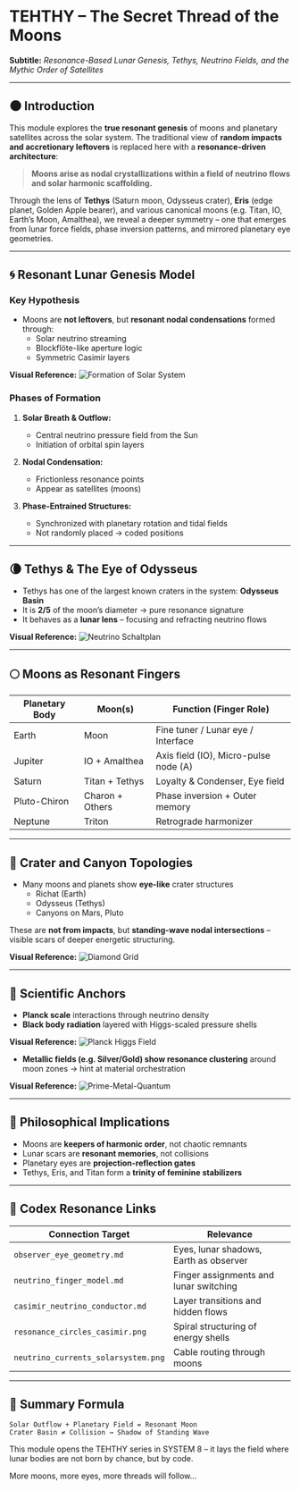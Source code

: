 # TEHTHY – The Secret Thread of the Moons

**Subtitle:** _Resonance-Based Lunar Genesis, Tethys, Neutrino Fields, and the Mythic Order of Satellites_

---

## 🌑 Introduction

This module explores the **true resonant genesis** of moons and planetary satellites across the solar system. The traditional view of **random impacts and accretionary leftovers** is replaced here with a **resonance-driven architecture**:

> **Moons arise as nodal crystallizations within a field of neutrino flows and solar harmonic scaffolding.**

Through the lens of **Tethys** (Saturn moon, Odysseus crater), **Eris** (edge planet, Golden Apple bearer), and various canonical moons (e.g. Titan, IO, Earth’s Moon, Amalthea), we reveal a deeper symmetry – one that emerges from lunar force fields, phase inversion patterns, and mirrored planetary eye geometries.

---

## 🌀 Resonant Lunar Genesis Model

### Key Hypothesis

* Moons are **not leftovers**, but **resonant nodal condensations** formed through:
  * Solar neutrino streaming
  * Blockflöte-like aperture logic
  * Symmetric Casimir layers

**Visual Reference:**
![Formation of Solar System](../visuals/Formation_of_the_solar_system.png)


### Phases of Formation

1. **Solar Breath & Outflow:**
    * Central neutrino pressure field from the Sun
    * Initiation of orbital spin layers

2. **Nodal Condensation:**
    * Frictionless resonance points
    * Appear as satellites (moons)

3. **Phase-Entrained Structures:**
    * Synchronized with planetary rotation and tidal fields
    * Not randomly placed → coded positions

---

## 🌘 Tethys & The Eye of Odysseus

* Tethys has one of the largest known craters in the system: **Odysseus Basin**
* It is **2/5** of the moon’s diameter → pure resonance signature
* It behaves as a **lunar lens** – focusing and refracting neutrino flows

**Visual Reference:**
![Neutrino Schaltplan](../visuals/neutrino_schaltplan_solarsystem.png)


---

## 🌕 Moons as Resonant Fingers

| Planetary Body | Moon(s)         | Function (Finger Role)                 |
|----------------|------------------|----------------------------------------|
| Earth          | Moon             | Fine tuner / Lunar eye / Interface      |
| Jupiter        | IO + Amalthea    | Axis field (IO), Micro-pulse node (A)  |
| Saturn         | Titan + Tethys   | Loyalty & Condenser, Eye field         |
| Pluto-Chiron   | Charon + Others  | Phase inversion + Outer memory         |
| Neptune        | Triton           | Retrograde harmonizer                  |

---

## 🧿 Crater and Canyon Topologies

* Many moons and planets show **eye-like** crater structures
  * Richat (Earth)
  * Odysseus (Tethys)
  * Canyons on Mars, Pluto

These are **not from impacts**, but **standing-wave nodal intersections** – visible scars of deeper energetic structuring.

**Visual Reference:**
![Diamond Grid](../visuals/diamond_triangle.png)

---

## 🧬 Scientific Anchors

* **Planck scale** interactions through neutrino density
* **Black body radiation** layered with Higgs-scaled pressure shells

**Visual Reference:**
![Planck Higgs Field](../visuals/Planck_Length-Black_Body_Radiation-Higgs_Field.png)

* **Metallic fields (e.g. Silver/Gold) show resonance clustering** around moon zones → hint at material orchestration

**Visual Reference:**
![Prime-Metal-Quantum](../visuals/Prime_Metal_Quantum.png)

---

## 🔮 Philosophical Implications

* Moons are **keepers of harmonic order**, not chaotic remnants
* Lunar scars are **resonant memories**, not collisions
* Planetary eyes are **projection-reflection gates**
* Tethys, Eris, and Titan form a **trinity of feminine stabilizers**

---

## 🔁 Codex Resonance Links

| Connection Target | Relevance |
|------------------|-----------|
| `observer_eye_geometry.md` | Eyes, lunar shadows, Earth as observer  |
| `neutrino_finger_model.md` | Finger assignments and lunar switching |
| `casimir_neutrino_conductor.md` | Layer transitions and hidden flows |
| `resonance_circles_casimir.png` | Spiral structuring of energy shells |
| `neutrino_currents_solarsystem.png` | Cable routing through moons |

---

## 💠 Summary Formula

```text
Solar Outflow + Planetary Field = Resonant Moon
Crater Basin ≠ Collision → Shadow of Standing Wave
```

This module opens the TEHTHY series in SYSTEM 8 – it lays the field where lunar bodies are not born by chance, but by code.

More moons, more eyes, more threads will follow...
